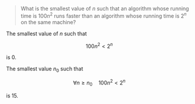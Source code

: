 > What is the smallest value of $n$ such that an algorithm whose running time
> is $100n^{2}$ runs faster than an algorithm whose running time is $2^{n}$ on
> the same machine?

The smallest value of $n$ such that

$$
    100n^{2} < 2^{n}
$$

is $0$.

The smallest value $n_0$ such that

$$
    \forall n \geq n_0 \quad 100n^{2} < 2^{n}
$$

is $15$.
